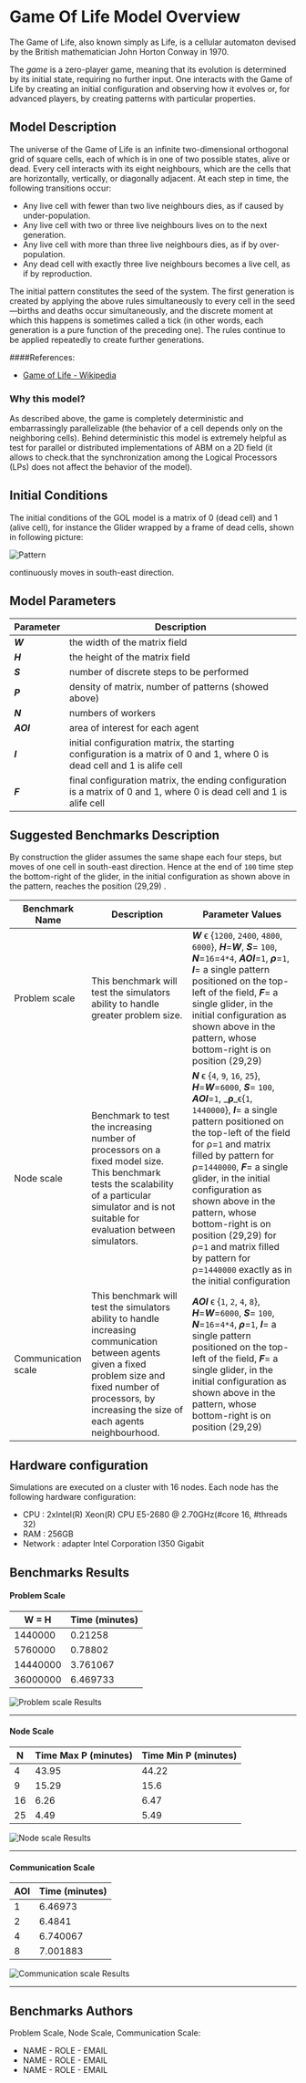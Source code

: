 <!--
title: Gome Of Life
layout: default
authors: Gennaro Cordasco, Carmine Spagnuolo and Vittorio Scaran
-->

# Game Of Life Model Overview

The Game of Life, also known simply as Life, is a cellular automaton devised by the British mathematician John Horton Conway in 1970.
	

The _game_ is a zero-player game, meaning that its evolution is determined by its initial state, requiring no further input. One interacts with the Game of Life by creating an initial configuration and observing how it evolves or, for advanced players, by creating patterns with particular properties.


## Model Description

The universe of the Game of Life is an infinite two-dimensional orthogonal grid of square cells, each of which is in one of two possible states, alive or dead. Every cell interacts with its eight neighbours, which are the cells that are horizontally, vertically, or diagonally adjacent. At each step in time, the following transitions occur:

- Any live cell with fewer than two live neighbours dies, as if caused by under-population.
- Any live cell with two or three live neighbours lives on to the next generation.
- Any live cell with more than three live neighbours dies, as if by over-population.
- Any dead cell with exactly three live neighbours becomes a live cell, as if by reproduction.

The initial pattern constitutes the seed of the system. The first generation is created by applying the above rules simultaneously to every cell in the seed—births and deaths occur simultaneously, and the discrete moment at which this happens is sometimes called a tick (in other words, each generation is a pure function of the preceding one). The rules continue to be applied repeatedly to create further generations.

####References:
* [Game of Life - Wikipedia](https://en.wikipedia.org/wiki/Conway%27s_Game_of_Life)

### Why this model?

As described above, the game is completely deterministic and embarrassingly parallelizable (the behavior of a cell depends only on the neighboring cells). Behind deterministic this model is extremely helpful as test for parallel or distributed implementations of ABM on a 2D field (it allows to check.that the synchronization among the Logical Processors (LPs)  does not affect the behavior of the model). 

## Initial Conditions

The initial conditions of the GOL model is a matrix of 0 (dead cell) and 1 (alive cell), for instance the Glider wrapped by a frame of dead cells, shown in following picture:

![Pattern](images/pattern.png) 

continuously moves in south-east direction. 


## Model Parameters

| Parameter  | Description   |
|---|---|
| _**W**_  		| the width of the matrix field|
| _**H**_ 		| the height of the matrix field|
| _**S**_ 		| number of discrete steps to be performed|
| _**P**_		| density of matrix, number of patterns (showed above)|
| _**N**_		| numbers of workers|
| _**AOI**_		| area of interest for each agent|
| _**I**_| initial configuration matrix, the starting configuration is a matrix of 0 and 1, where 0 is dead cell and 1 is alife cell|
| _**F**_| final configuration matrix, the ending configuration is a matrix of 0 and 1, where 0 is dead cell and 1 is alife cell|

## Suggested Benchmarks Description

By construction the glider assumes the same shape each four steps, but moves of one cell in south-east direction. 
Hence at the end of `100` time step the bottom-right of the glider, in the initial configuration as shown above in the pattern, reaches the position (29,29) .

| Benchmark Name  | Description   | Parameter Values |
|---|---|---|
| Problem scale | This benchmark will test the simulators ability to handle greater problem size. | _**W**_ ϵ {`1200`, `2400`, `4800`, `6000`}, _**H**_=_**W**_, _**S**_= `100`, _**N**_=`16`=`4*4`, _**AOI**_=`1`, _**ρ**_=`1`, _**I**_= a single pattern positioned on the top-left of the field, _**F**_= a single glider, in the initial configuration as shown above in the pattern, whose bottom-right is on position (29,29)|
| Node scale | Benchmark to test the increasing number of processors on a fixed model size. This benchmark tests the scalability of a particular simulator and is not suitable for evaluation between simulators. | _**N**_ ϵ {`4`, `9`, `16`, `25`}, _**H**_=_**W**_=`6000`, _**S**_= `100`, _**AOI**_=`1`, _**ρ**_ϵ{`1`, `1440000`}, _**I**_= a single pattern positioned on the top-left of the field for ρ=`1` and matrix filled by pattern for ρ=`1440000`, _**F**_= a single glider, in the initial configuration as shown above in the pattern, whose bottom-right is on position (29,29) for ρ=`1` and matrix filled by pattern for ρ=`1440000` exactly as in the initial configuration|
| Communication scale | This benchmark will test the simulators ability to handle increasing communication between agents given a fixed problem size and fixed number of processors, by increasing the size of each agents neighbourhood. | _**AOI**_ ϵ {`1`, `2`, `4`, `8`}, _**H**_=_**W**_=`6000`, _**S**_= `100`, _**N**_=`16`=`4*4`, _**ρ**_=`1`, _**I**_= a single pattern positioned on the top-left of the field, _**F**_= a single glider, in the initial configuration as shown above in the pattern, whose bottom-right is on position (29,29)|

## Hardware configuration

Simulations are executed on a cluster with 16 nodes. Each node has the following hardware configuration: 
* CPU : 2xIntel(R) Xeon(R) CPU E5-2680 @ 2.70GHz(#core 16, #threads 32)
* RAM : 256GB 
* Network : adapter Intel Corporation I350 Gigabit

## Benchmarks Results

#### Problem Scale

| W = H  | Time (minutes) |
|---|---|
| 1440000 | 0.21258 |
| 5760000 | 0.78802 |
| 14440000 | 3.761067 |
| 36000000 | 6.469733 |

![Problem scale Results](images/ProblemScale.png) 
___

#### Node Scale

| N  | Time Max P (minutes) | Time Min P (minutes) |
|---|---|---|
| 4 | 43.95 | 44.22 |
| 9 | 15.29 | 15.6 |
| 16 | 6.26 | 6.47 |
| 25 | 4.49 | 5.49 |

![Node scale Results](images/NodeScale.png) 
___

#### Communication Scale

| AOI  | Time (minutes) |
|---|---|
| 1 | 6.46973 |
| 2 | 6.4841 |
| 4 | 6.740067 |
| 8 | 7.001883 |

![Communication scale Results](images/CommunicationScale.png) 

___

## Benchmarks Authors

Problem Scale, Node Scale, Communication Scale:

- NAME - ROLE - EMAIL
- NAME - ROLE - EMAIL
- NAME - ROLE - EMAIL
